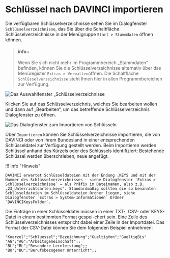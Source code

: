 # Schlüssel nach DAVINCI importieren

Die verfügbaren Schlüsselverzeichnisse sehen Sie im Dialogfenster `Schlüsselverzeichnisse`, das Sie über die Schaltfläche Schlüsselverzeichnisse in der Menügruppe `Start > Stammdaten` öffnen können.

> #### info::
> Wenn Sie sich nicht mehr im Programmbereich „Stammdaten“ befinden, können Sie die Schlüsselverzeichnisse alternativ über das Menüregister `Extras > Verwalten`öffnen. Die Schaltfläche `Schlüsselverzeichnisse` steht Ihnen hier in allen Programmbereichen zur Verfügung.

![Das Auswahlfenster „Schlüsselverzeichnisse](/assets/images/DAVINCI.schluessel.png)

Klicken Sie auf das Schlüsselverzeichnis, welches Sie bearbeiten wollen und dann auf „Bearbeiten“, um das betreffende Schlüsselverzeichnis Dialogfenster zu öffnen.

![Das Dialogfenster zum Importieren von Schlüsseln](/assets/images/DAVINCI.schluessel-importdialog.png)

Über `Importieren` können Sie Schlüsselverzeichnisse importieren, die von DAVINCI oder von Ihrem Bundesland in einer entsprechenden Schlüsseldatei zur Verfügung gestellt werden. Beim Importieren werden Schlüssel anhand des Kürzels oder des Schlüssels identifiziert: Bestehende Schlüssel werden überschrieben, neue angefügt.


!!! info "Hinweis"

    DAVINCI erwartet Schlüsseldateien mit der Endung .KEYS und mit der Nummer des Schlüsselverzeichnisses – siehe Dialogfenster `Extras > Schlüsselverzeichnisse` – als Präfix im Dateinamen, also z.B. „23_Unterrichtsarten.keys“. Standardmäßig sollten die so benannten Schlüsseldateien im Schlüsseldateien Ordner liegen, siehe Dialogfenster `Extras > System-Informationen` Ordner `DAVINCIKeysFolder`.

Die Einträge in einer Schlüsseldatei müssen in einer TXT-, CSV- oder KEYS-Datei in einem bestimmten Format gespei-chert sein. Eine Zeile des Schlüsselverzeichnisses entspricht dabei einer Zeile in der Importdatei. Das Format der CSV-Datei können Sie dem folgenden Beispiel entnehmen:

```
"Kuerzel";"Schluessel";"Bezeichnung";"GueltigVon";"GueltigBis"
"AG";"AG";"Arbeitsgemeinschaft";;
"BL";"BL";"Besondere Lernleistung";;
"BU";"BU";"Berufsbezogener Unterricht";;
```
